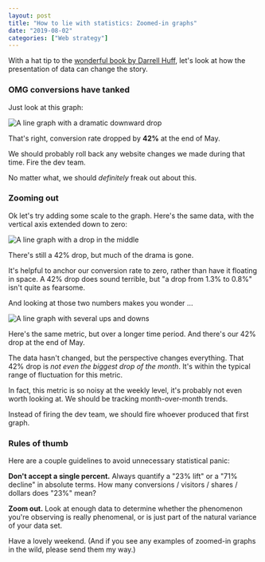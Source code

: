 ```yaml
---
layout: post
title: "How to lie with statistics: Zoomed-in graphs"
date: "2019-08-02"
categories: ["Web strategy"]
---
```


With a hat tip to the [wonderful book by Darrell Huff](https://www.amazon.com/How-Lie-Statistics-Darrell-Huff-ebook/dp/B00351DSX2), let's look at how the presentation of data can change the story.

### OMG conversions have tanked

Just look at this graph:

![A line graph with a dramatic downward drop](/images/drop-in-conversions-1.png)

That's right, conversion rate dropped by **42%** at the end of May.

We should probably roll back any website changes we made during that time. Fire the dev team.

No matter what, we should _definitely_ freak out about this.

### Zooming out

Ok let's try adding some scale to the graph. Here's the same data, with the vertical axis extended down to zero:

![A line graph with a drop in the middle](/images/drop-in-conversions-2.png)

There's still a 42% drop, but much of the drama is gone.

It's helpful to anchor our conversion rate to zero, rather than have it floating in space. A 42% drop does sound terrible, but "a drop from 1.3% to 0.8%" isn't quite as fearsome.

And looking at those two numbers makes you wonder ...

![A line graph with several ups and downs](/images/drop-in-conversions-3.png)

Here's the same metric, but over a longer time period. And there's our 42% drop at the end of May.

The data hasn't changed, but the perspective changes everything. That 42% drop is _not even the biggest drop of the month_. It's within the typical range of fluctuation for this metric.

In fact, this metric is so noisy at the weekly level, it's probably not even worth looking at. We should be tracking month-over-month trends.

Instead of firing the dev team, we should fire whoever produced that first graph.

### Rules of thumb

Here are a couple guidelines to avoid unnecessary statistical panic:

**Don't accept a single percent.** Always quantify a "23% lift" or a "71% decline" in absolute terms. How many conversions / visitors / shares / dollars does "23%" mean?

**Zoom out.** Look at enough data to determine whether the phenomenon you're observing is really phenomenal, or is just part of the natural variance of your data set.

Have a lovely weekend. (And if you see any examples of zoomed-in graphs in the wild, please send them my way.)

